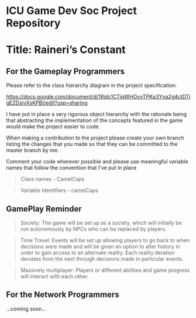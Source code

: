 # **ICU Game Dev Soc Project Repository**
# Title: Raineri’s Constant

## For the Gameplay Programmers
Please refer to the class hierarchy diagram in the project specification:

  https://docs.google.com/document/d/18jdc1CTjqWHOvvTPKp3Yxa2g4ctDTjgEZDsivXsKPBI/edit?usp=sharing

I have put in place a very rigorous object hierarchy with the rationale being that abstracting the implementation of the concepts featured in the game would make the project easier to code. 

When making a contribution to the project please create your own branch listing the changes that you made so that they can be committed to the master branch by me.

Comment your code wherever possible and please use meaningful variable names that follow the convention that I've put in place
> Class names - CamelCaps

> Variable Identifiers - camelCaps

## GamePlay Reminder
>  Society: The game will be set up as a society, which will initially be run autonomously by NPCs who can be replaced by players.

> Time Travel: Events will be set up allowing players to go back to when decisions were made and will be given an option to alter history in order to gain access to an alternate reality. Each reality iteration deviates from the next through decisions made in particular events.

> Massively multiplayer: Players or different abilities and game progress will interact with each other.

## For the Network Programmers
...coming soon...


